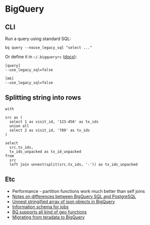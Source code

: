 # BigQuery


## CLI

Run a query using standard SQL:

```
bq query --nouse_legacy_sql "select ..."
```

Or define it in `~/.bigqueryrc` ([docs](https://cloud.google.com/bigquery/docs/reference/standard-sql/enabling-standard-sql#bq)):

```
[query]
--use_legacy_sql=false

[mk]
--use_legacy_sql=false
```

## Splitting string into rows

```
with

src as (
  select 1 as visit_id, '123-456' as tx_ids
  union all
  select 2 as visit_id, '789' as tx_ids
)

select
  src.tx_ids,
  tx_ids_unpacked as tx_id_unpacked
from
  src
  left join unnest(split(src.tx_ids, '-')) as tx_ids_unpacked
```

## Etc

- Performance - partition functions work much better than self joins
- [Notes on differences between BigQuery SQL and PostgreSQL](https://gist.github.com/ryantuck/78170a52734745add2026b57c70dec72)
- [Unnest stringified array of json objects in BigQuery](https://stackoverflow.com/questions/57117805/unnest-stringified-array-of-json-objects-in-bigquery)
- [Information schema for jobs](https://cloud.google.com/bigquery/docs/information-schema-jobs)
- [BQ supports all kind of geo functions](https://cloud.google.com/bigquery/docs/gis-intro)
- [Migrating from teradata to BigQuery](https://www.myersholum.com/article-3-designing-a-data-warehouse-for-google-cloud-platform/)
